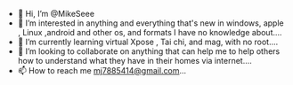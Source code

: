 - 👋 Hi, I’m @MikeSeee
- 👀 I’m interested in anything and everything that's new in windows, apple , Linux ,android and other os, and formats I have no knowledge about....
- 🌱 I’m currently learning virtual Xpose , Tai chi, and mag, with no root....
- 💞️ I’m looking to collaborate on anything that can help me to help others how to understand what they have in their homes via internet....
- 📫 How to reach me mj7885414@gmail.com...

<!---
MikeSeee/MikeSeee is a ✨ special ✨ repository because its `README.md` (this file) appears on your GitHub profile.
You can click the Preview link to take a look at your changes.
--->
